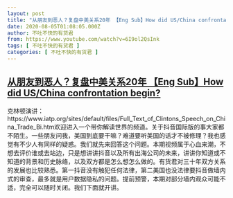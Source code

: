 ```yaml
---
layout: post
title: "从朋友到恶人？复盘中美关系20年 【Eng Sub】How did US/China confrontation begin?"
date: 2020-08-05T01:08:05.000Z
author: 不吐不快的有货君
from: https://www.youtube.com/watch?v=6I9ol2QsInk
tags: [ 不吐不快的有货君 ]
categories: [ 不吐不快的有货君 ]
---
```

<!--1596589685000-->
[从朋友到恶人？复盘中美关系20年 【Eng Sub】How did US/China confrontation begin?](https://www.youtube.com/watch?v=6I9ol2QsInk)
------

<div>
克林顿演讲：https://www.iatp.org/sites/default/files/Full_Text_of_Clintons_Speech_on_China_Trade_Bi.htm欢迎进入一个带你解读世界的频道。关于抖音国际版的事大家都不陌生。一些朋友问我，美国到底要干嘛？难道要听美国的话才不被修理？我也感觉有不少人有同样的疑惑。我们就先来回答这个问题。本期视频属于心血来潮，不想去评价谁或去站边，只是想讲讲抖音以及所有出海公司的未来，讲讲你知道或不知道的背景和历史脉络，以及双方都是怎么想怎么做的。有货君对三十年双方关系的发展也比较熟悉。第一抖音没有触犯任何法律，第二美国也没法律要抖音做墙内式的审查，最多就是用户数据隐私的问题。提前预警，本期对部分墙内观众可能不适，完全可以随时关闭。我们下面就开讲。
</div>
